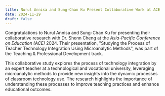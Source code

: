 ```yaml
---
title: Nurul Annisa and Sung-Chan Ku Present Collaborative Work at ACE 2024
date: 2024-11-29
draft: false
---
```


Congratulations to Nurul Annisa and Sung-Chan Ku for presenting their collaborative research with Dr. Shonn Cheng at the *Asia-Pacific Conference on Education (ACE)* 2024. Their presentation, "Studying the Process of Teacher Technology Integration Using Microanalytic Methods", was part of the Teaching & Professional Development track.

This collaborative study explores the process of technology integration by an expert teacher at a technological and vocational university, leveraging microanalytic methods to provide new insights into the dynamic processes of classroom technology use. The research highlights the importance of understanding these processes to improve teaching practices and enhance educational outcomes.
